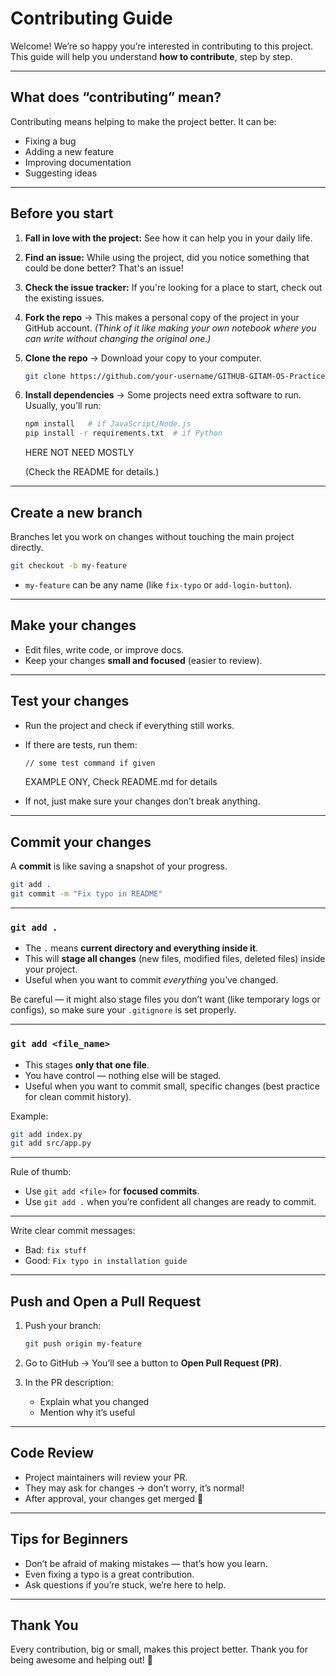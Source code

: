 
# Contributing Guide

Welcome!
We’re so happy you’re interested in contributing to this project.
This guide will help you understand **how to contribute**, step by step.

---

## What does “contributing” mean?

Contributing means helping to make the project better.
It can be:

* Fixing a bug
* Adding a new feature
* Improving documentation
* Suggesting ideas

---

## Before you start

1.  **Fall in love with the project:** See how it can help you in your daily life.
2.  **Find an issue:** While using the project, did you notice something that could be done better? That's an issue!
3.  **Check the issue tracker:** If you're looking for a place to start, check out the existing issues.
4.  **Fork the repo** → This makes a personal copy of the project in your GitHub account.
    *(Think of it like making your own notebook where you can write without changing the original one.)*
5.  **Clone the repo** → Download your copy to your computer.
    ```bash
    git clone https://github.com/your-username/GITHUB-GITAM-OS-Practice-Repo.git
    ```
6.  **Install dependencies** → Some projects need extra software to run.
    Usually, you’ll run:
    ```bash
    npm install   # if JavaScript/Node.js
    pip install -r requirements.txt  # if Python
    ```
    HERE NOT NEED MOSTLY

    (Check the README for details.)

---

## Create a new branch

Branches let you work on changes without touching the main project directly.

```bash
git checkout -b my-feature
```

* `my-feature` can be any name (like `fix-typo` or `add-login-button`).

---

## Make your changes

* Edit files, write code, or improve docs.
* Keep your changes **small and focused** (easier to review).

---

## Test your changes

* Run the project and check if everything still works.
* If there are tests, run them:

  ```bash
  // some test command if given
  ```
  EXAMPLE ONY, Check README.md for details
* If not, just make sure your changes don’t break anything.

---

## Commit your changes

A **commit** is like saving a snapshot of your progress.

```bash
git add .
git commit -m "Fix typo in README"
```

---

### `git add .`

* The `.` means **current directory and everything inside it**.
* This will **stage all changes** (new files, modified files, deleted files) inside your project.
* Useful when you want to commit *everything* you’ve changed.

Be careful — it might also stage files you don’t want (like temporary logs or configs), so make sure your `.gitignore` is set properly.

---

### `git add <file_name>`

* This stages **only that one file**.
* You have control — nothing else will be staged.
* Useful when you want to commit small, specific changes (best practice for clean commit history).

Example:

```bash
git add index.py
git add src/app.py
```

---

Rule of thumb:

* Use `git add <file>` for **focused commits**.
* Use `git add .` when you’re confident all changes are ready to commit.

---

Write clear commit messages:

* Bad: `fix stuff`
* Good: `Fix typo in installation guide`

---

## Push and Open a Pull Request

1. Push your branch:

   ```bash
   git push origin my-feature
   ```

2. Go to GitHub → You’ll see a button to **Open Pull Request (PR)**.

3. In the PR description:

   * Explain what you changed
   * Mention why it’s useful

---

## Code Review

* Project maintainers will review your PR.
* They may ask for changes → don’t worry, it’s normal!
* After approval, your changes get merged 🎉

---

## Tips for Beginners

* Don’t be afraid of making mistakes — that’s how you learn.
* Even fixing a typo is a great contribution.
* Ask questions if you’re stuck, we’re here to help.

---

## Thank You

Every contribution, big or small, makes this project better.
Thank you for being awesome and helping out! 🙌

